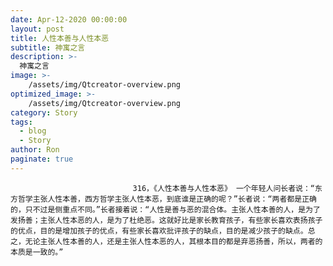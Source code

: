 ```yaml
---
date: Apr-12-2020 00:00:00
layout: post
title: 人性本善与人性本恶
subtitle: 神寓之言
description: >-
  神寓之言
image: >-
    /assets/img/Qtcreator-overview.png
optimized_image: >-
    /assets/img/Qtcreator-overview.png
category: Story
tags:
  - blog
  - Story
author: Ron
paginate: true
---
```


							　　316，《人性本善与人性本恶》 一个年轻人问长者说：“东方哲学主张人性本善，西方哲学主张人性本恶，到底谁是正确的呢？”长者说：“两者都是正确的，只不过是侧重点不同。”长者接着说：“人性是善与恶的混合体。主张人性本善的人，是为了发扬善；主张人性本恶的人，是为了杜绝恶。这就好比是家长教育孩子，有些家长喜欢表扬孩子的优点，目的是增加孩子的优点，有些家长喜欢批评孩子的缺点，目的是减少孩子的缺点。总之，无论主张人性本善的人，还是主张人性本恶的人，其根本目的都是弃恶扬善，所以，两者的本质是一致的。”
							
							
						